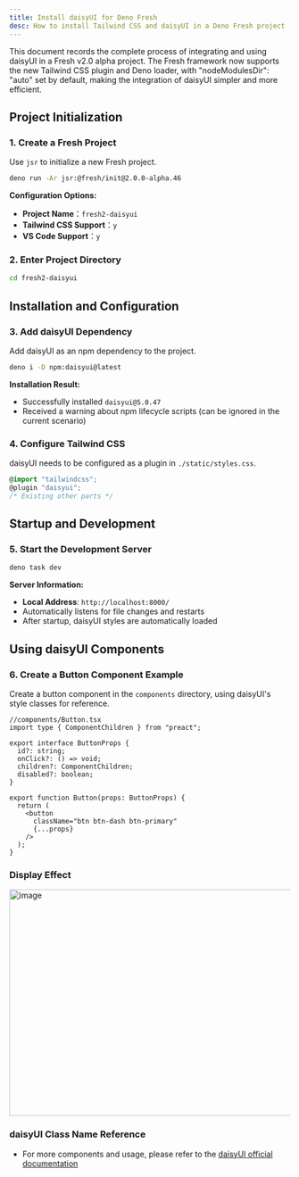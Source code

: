 ```yaml
---
title: Install daisyUI for Deno Fresh
desc: How to install Tailwind CSS and daisyUI in a Deno Fresh project
---
```


This document records the complete process of integrating and using daisyUI in a Fresh v2.0 alpha project.
The Fresh framework now supports the new Tailwind CSS plugin and Deno loader, with "nodeModulesDir": "auto" set by default, making the integration of daisyUI simpler and more efficient.

## Project Initialization

### 1. Create a Fresh Project

Use `jsr` to initialize a new Fresh project.

```bash
deno run -Ar jsr:@fresh/init@2.0.0-alpha.46
```

**Configuration Options:**

- **Project Name**：`fresh2-daisyui`
- **Tailwind CSS Support**：`y`
- **VS Code Support**：`y`

### 2. Enter Project Directory

```bash
cd fresh2-daisyui
```

## Installation and Configuration

### 3. Add daisyUI Dependency

Add daisyUI as an npm dependency to the project.

```bash
deno i -D npm:daisyui@latest
```

**Installation Result:**

- Successfully installed `daisyui@5.0.47`
- Received a warning about npm lifecycle scripts (can be ignored in the current scenario)

### 4. Configure Tailwind CSS

daisyUI needs to be configured as a plugin in `./static/styles.css`.

```typescript
@import "tailwindcss";
@plugin "daisyui";
/* Existing other parts */
```

## Startup and Development

### 5. Start the Development Server

```bash
deno task dev
```

**Server Information:**

- **Local Address**: `http://localhost:8000/`
- Automatically listens for file changes and restarts
- After startup, daisyUI styles are automatically loaded

## Using daisyUI Components

### 6. Create a Button Component Example

Create a button component in the `components` directory, using daisyUI's style classes for reference.

```tsx
//components/Button.tsx
import type { ComponentChildren } from "preact";

export interface ButtonProps {
  id?: string;
  onClick?: () => void;
  children?: ComponentChildren;
  disabled?: boolean;
}

export function Button(props: ButtonProps) {
  return (
    <button
      className="btn btn-dash btn-primary"
      {...props}
    />
  );
}
```

### Display Effect

<img width="1006" height="406" alt="image" src="https://github.com/user-attachments/assets/291e283c-04e4-46d3-abcb-51198ad5183a" />


### daisyUI Class Name Reference

- For more components and usage, please refer to the [daisyUI official documentation](https://daisyui.com/)

